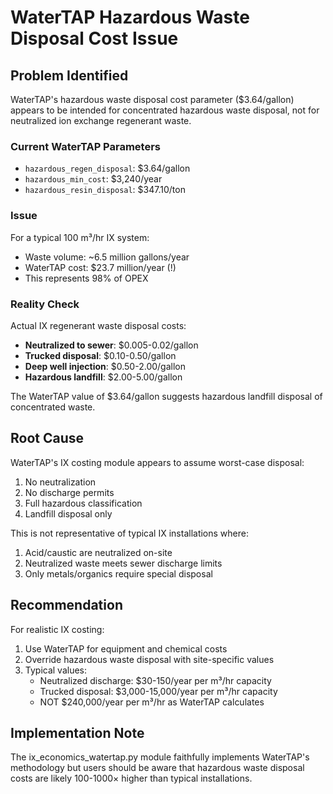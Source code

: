 # WaterTAP Hazardous Waste Disposal Cost Issue

## Problem Identified

WaterTAP's hazardous waste disposal cost parameter ($3.64/gallon) appears to be intended for concentrated hazardous waste disposal, not for neutralized ion exchange regenerant waste.

### Current WaterTAP Parameters
- `hazardous_regen_disposal`: $3.64/gallon
- `hazardous_min_cost`: $3,240/year
- `hazardous_resin_disposal`: $347.10/ton

### Issue
For a typical 100 m³/hr IX system:
- Waste volume: ~6.5 million gallons/year
- WaterTAP cost: $23.7 million/year (!)
- This represents 98% of OPEX

### Reality Check
Actual IX regenerant waste disposal costs:
- **Neutralized to sewer**: $0.005-0.02/gallon
- **Trucked disposal**: $0.10-0.50/gallon
- **Deep well injection**: $0.50-2.00/gallon
- **Hazardous landfill**: $2.00-5.00/gallon

The WaterTAP value of $3.64/gallon suggests hazardous landfill disposal of concentrated waste.

## Root Cause

WaterTAP's IX costing module appears to assume worst-case disposal:
1. No neutralization
2. No discharge permits
3. Full hazardous classification
4. Landfill disposal only

This is not representative of typical IX installations where:
1. Acid/caustic are neutralized on-site
2. Neutralized waste meets sewer discharge limits
3. Only metals/organics require special disposal

## Recommendation

For realistic IX costing:
1. Use WaterTAP for equipment and chemical costs
2. Override hazardous waste disposal with site-specific values
3. Typical values:
   - Neutralized discharge: $30-150/year per m³/hr capacity
   - Trucked disposal: $3,000-15,000/year per m³/hr capacity
   - NOT $240,000/year per m³/hr as WaterTAP calculates

## Implementation Note

The ix_economics_watertap.py module faithfully implements WaterTAP's methodology but users should be aware that hazardous waste disposal costs are likely 100-1000× higher than typical installations.